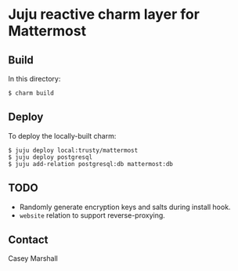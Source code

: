 # Juju reactive charm layer for Mattermost

## Build

In this directory:

    $ charm build

## Deploy

To deploy the locally-built charm:

    $ juju deploy local:trusty/mattermost
    $ juju deploy postgresql
    $ juju add-relation postgresql:db mattermost:db

## TODO

- Randomly generate encryption keys and salts during install hook.
- `website` relation to support reverse-proxying.

## Contact

Casey Marshall <charmed at cmars.tech>

